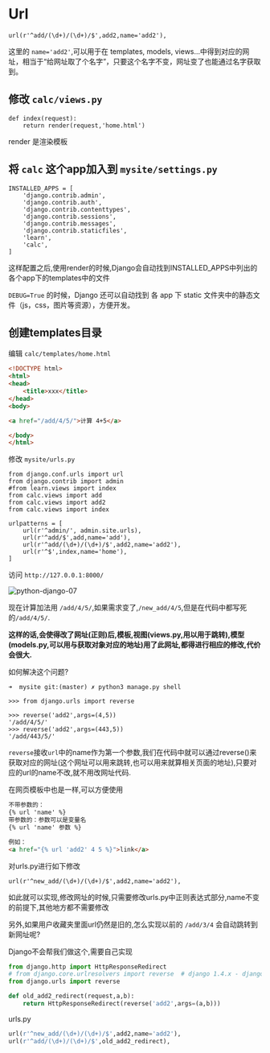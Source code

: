 # Url

    url(r'^add/(\d+)/(\d+)/$',add2,name='add2'),

这里的 `name='add2'`,可以用于在 templates, models, views...中得到对应的网址，相当于“给网址取了个名字”，只要这个名字不变，网址变了也能通过名字获取到。

## 修改 `calc/views.py`

```shell
def index(request):
    return render(request,'home.html')
```

render 是渲染模板

## 将 `calc` 这个app加入到 `mysite/settings.py`

```shell
INSTALLED_APPS = [
    'django.contrib.admin',
    'django.contrib.auth',
    'django.contrib.contenttypes',
    'django.contrib.sessions',
    'django.contrib.messages',
    'django.contrib.staticfiles',
    'learn',
    'calc',
]
```

这样配置之后,使用render的时候,Django会自动找到INSTALLED_APPS中列出的各个app下的templates中的文件

`DEBUG=True` 的时候，Django 还可以自动找到 各 app 下 static 文件夹中的静态文件（js，css，图片等资源），方便开发。

## 创建templates目录

编辑 `calc/templates/home.html`

```html
<!DOCTYPE html>
<html>
<head>
    <title>xxx</title>
</head>
<body>

<a href="/add/4/5/">计算 4+5</a>

</body>
</html>
```

修改 `mysite/urls.py`

```shell
from django.conf.urls import url
from django.contrib import admin
#from learn.views import index
from calc.views import add
from calc.views import add2
from calc.views import index

urlpatterns = [
    url(r'^admin/', admin.site.urls),
    url(r'^add/$',add,name='add'),
    url(r'^add/(\d+)/(\d+)/$',add2,name='add2'),
    url(r'^$',index,name='home'),
]
```

访问 `http://127.0.0.1:8000/`

![python-django-07](http://oi480zo5x.bkt.clouddn.com/python-django-07.png)

现在计算加法用 `/add/4/5/`,如果需求变了,`/new_add/4/5`,但是在代码中都写死的`/add/4/5/`.

**这样的话,会使得改了网址(正则)后,模板,视图(views.py,用以用于跳转),模型(models.py,可以用与获取对象对应的地址)用了此网址,都得进行相应的修改,代价会很大.**

如何解决这个问题?

```shell
➜  mysite git:(master) ✗ python3 manage.py shell

>>> from django.urls import reverse

>>> reverse('add2',args=(4,5))
'/add/4/5/'
>>> reverse('add2',args=(443,5))
'/add/443/5/'
```

`reverse`接收`url`中的name作为第一个参数,我们在代码中就可以通过reverse()来获取对应的网址(这个网址可以用来跳转,也可以用来就算相关页面的地址),只要对应的url的name不改,就不用改网址代码.

在网页模板中也是一样,可以方便使用

```html
不带参数的：
{% url 'name' %}
带参数的：参数可以是变量名
{% url 'name' 参数 %}

例如：
<a href="{% url 'add2' 4 5 %}">link</a>
```

对urls.py进行如下修改

    url(r'^new_add/(\d+)/(\d+)/$',add2,name='add2'),

如此就可以实现,修改网址的时候,只需要修改urls.py中正则表达式部分,name不变的前提下,其他地方都不需要修改

另外,如果用户收藏夹里面url仍然是旧的,怎么实现以前的 `/add/3/4` 会自动跳转到新网址呢?

Django不会帮我们做这个,需要自己实现

```python
from django.http import HttpResponseRedirect
# from django.core.urlresolvers import reverse  # django 1.4.x - django 1.10.x
from django.urls import reverse

def old_add2_redirect(request,a,b):
    return HttpResponseRedirect(reverse('add2',args=(a,b)))
```

urls.py

```python
url(r'^new_add/(\d+)/(\d+)/$',add2,name='add2'),
url(r'^add/(\d+)/(\d+)/$',old_add2_redirect),
```